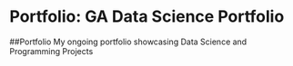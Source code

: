 # Portfolio: GA Data Science Portfolio
##Portfolio My ongoing portfolio showcasing Data Science and Programming Projects
